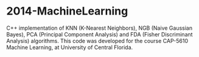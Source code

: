 # 2014-MachineLearning
C++ implementation of KNN (K-Nearest Neighbors), NGB (Naive Gaussian Bayes), PCA (Principal Component Analysis) and FDA (Fisher Discriminant Analysis) algorithms. This code was developed for the course CAP-5610 Machine Learning, at University of Central Florida.
